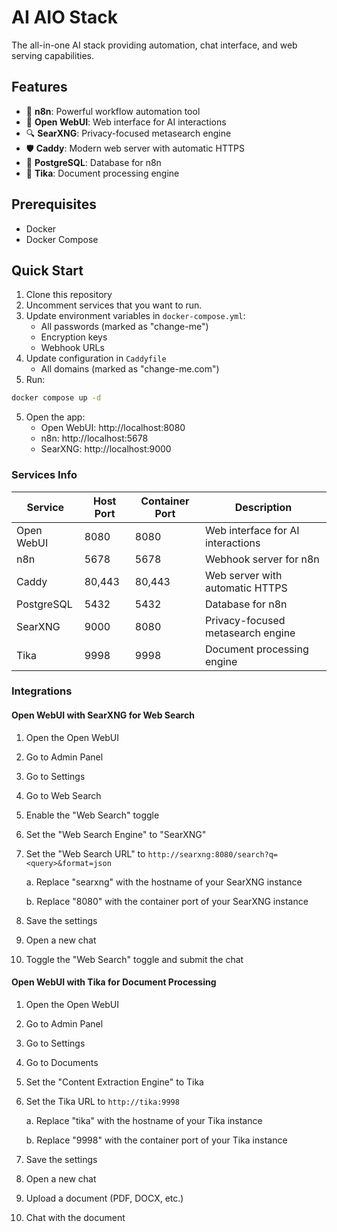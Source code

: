 # AI AIO Stack

The all-in-one AI stack providing automation, chat interface, and web serving capabilities.

## Features

- 🚀 **n8n**: Powerful workflow automation tool
- 💬 **Open WebUI**: Web interface for AI interactions
- 🔍 **SearXNG**: Privacy-focused metasearch engine
- 🛡️ **Caddy**: Modern web server with automatic HTTPS
- 🐘 **PostgreSQL**: Database for n8n
- 📝 **Tika**: Document processing engine

## Prerequisites

- Docker
- Docker Compose

## Quick Start

1. Clone this repository
2. Uncomment services that you want to run.
3. Update environment variables in `docker-compose.yml`:
   - All passwords (marked as "change-me")
   - Encryption keys
   - Webhook URLs
4. Update configuration in `Caddyfile`
   - All domains (marked as "change-me.com")
5. Run:

```bash
docker compose up -d
```

5. Open the app:
   - Open WebUI: http://localhost:8080
   - n8n: http://localhost:5678
   - SearXNG: http://localhost:9000

### Services Info

| Service    | Host Port | Container Port | Description                       |
| ---------- | --------- | -------------- | --------------------------------- |
| Open WebUI | 8080      | 8080           | Web interface for AI interactions |
| n8n        | 5678      | 5678           | Webhook server for n8n            |
| Caddy      | 80,443    | 80,443         | Web server with automatic HTTPS   |
| PostgreSQL | 5432      | 5432           | Database for n8n                  |
| SearXNG    | 9000      | 8080           | Privacy-focused metasearch engine |
| Tika       | 9998      | 9998           | Document processing engine        |

### Integrations

#### Open WebUI with SearXNG for Web Search

1. Open the Open WebUI
2. Go to Admin Panel
3. Go to Settings
4. Go to Web Search
5. Enable the "Web Search" toggle
6. Set the "Web Search Engine" to "SearXNG"
7. Set the "Web Search URL" to `http://searxng:8080/search?q=<query>&format=json`

   a. Replace "searxng" with the hostname of your SearXNG instance

   b. Replace "8080" with the container port of your SearXNG instance

8. Save the settings
9. Open a new chat
10. Toggle the "Web Search" toggle and submit the chat

#### Open WebUI with Tika for Document Processing

1. Open the Open WebUI
2. Go to Admin Panel
3. Go to Settings
4. Go to Documents
5. Set the "Content Extraction Engine" to Tika
6. Set the Tika URL to `http://tika:9998`

   a. Replace "tika" with the hostname of your Tika instance

   b. Replace "9998" with the container port of your Tika instance

7. Save the settings
8. Open a new chat
9. Upload a document (PDF, DOCX, etc.)
10. Chat with the document
